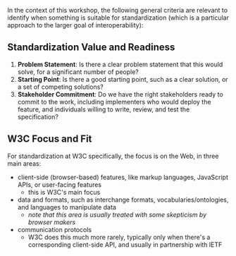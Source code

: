 In the context of this workshop, the following general criteria are relevant to identify when something is suitable for standardization (which is a particular approach to the larger goal of interoperability):

## Standardization Value and Readiness 

1. __Problem Statement__: Is there a clear problem statement that this would solve, for a significant number of people?
2. __Starting Point__: Is there a good starting point, such as a clear solution, or a set of competing solutions?
3. __Stakeholder Commitment__: Do we have the right stakeholders ready to commit to the work, including implementers who would deploy the feature, and individuals willing to write, review, and test the specification?

## W3C Focus and Fit 

For standardization at W3C specifically, the focus is on the Web, in three main areas:

* client-side (browser-based) features, like markup languages, JavaScript APIs, or user-facing features
  * this is W3C's main focus
* data and formats, such as interchange formats, vocabularies/ontologies, and languages to manipulate data
  * _note that this area is usually treated with some skepticism by browser makers_
* communication protocols 
  * W3C does this much more rarely, typically only when there's a corresponding client-side API, and usually in partnership with IETF
